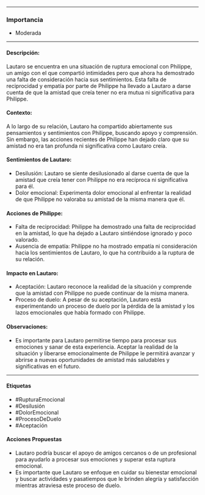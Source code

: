 
---
### Importancia
- Moderada
---

#### Descripción:
Lautaro se encuentra en una situación de ruptura emocional con Philippe, un amigo con el que compartió intimidades pero que ahora ha demostrado una falta de consideración hacia sus sentimientos. Esta falta de reciprocidad y empatía por parte de Philippe ha llevado a Lautaro a darse cuenta de que la amistad que creía tener no era mutua ni significativa para Philippe.

#### Contexto:
A lo largo de su relación, Lautaro ha compartido abiertamente sus pensamientos y sentimientos con Philippe, buscando apoyo y comprensión. Sin embargo, las acciones recientes de Philippe han dejado claro que su amistad no era tan profunda ni significativa como Lautaro creía.

#### Sentimientos de Lautaro:
- Desilusión: Lautaro se siente desilusionado al darse cuenta de que la amistad que creía tener con Philippe no era recíproca ni significativa para él.
- Dolor emocional: Experimenta dolor emocional al enfrentar la realidad de que Philippe no valoraba su amistad de la misma manera que él.

#### Acciones de Philippe:
- Falta de reciprocidad: Philippe ha demostrado una falta de reciprocidad en la amistad, lo que ha dejado a Lautaro sintiéndose ignorado y poco valorado.
- Ausencia de empatía: Philippe no ha mostrado empatía ni consideración hacia los sentimientos de Lautaro, lo que ha contribuido a la ruptura de su relación.

#### Impacto en Lautaro:
- Aceptación: Lautaro reconoce la realidad de la situación y comprende que la amistad con Philippe no puede continuar de la misma manera.
- Proceso de duelo: A pesar de su aceptación, Lautaro está experimentando un proceso de duelo por la pérdida de la amistad y los lazos emocionales que había formado con Philippe.

#### Observaciones:
- Es importante para Lautaro permitirse tiempo para procesar sus emociones y sanar de esta experiencia. Aceptar la realidad de la situación y liberarse emocionalmente de Philippe le permitirá avanzar y abrirse a nuevas oportunidades de amistad más saludables y significativas en el futuro.

---

#### Etiquetas
- #RupturaEmocional
- #Desilusión
- #DolorEmocional
- #ProcesoDeDuelo
- #Aceptación

#### Acciones Propuestas
- Lautaro podría buscar el apoyo de amigos cercanos o de un profesional para ayudarlo a procesar sus emociones y superar esta ruptura emocional.
- Es importante que Lautaro se enfoque en cuidar su bienestar emocional y buscar actividades y pasatiempos que le brinden alegría y satisfacción mientras atraviesa este proceso de duelo.